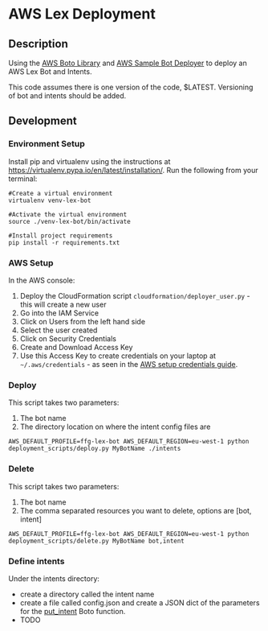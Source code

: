 # AWS Lex Deployment

## Description
Using the [AWS Boto Library](https://boto3.amazonaws.com/v1/documentation/api/latest/reference/services/lex-models.html) and [AWS Sample Bot Deployer](https://github.com/aws-samples/amazon-lex-bot-deploy) to deploy an AWS Lex Bot and Intents.

This code assumes there is one version of the code, $LATEST.  Versioning of bot and intents should be added.

## Development
### Environment Setup
Install pip and virtualenv using the instructions at https://virtualenv.pypa.io/en/latest/installation/.
Run the following from your terminal:
```
#Create a virtual environment
virtualenv venv-lex-bot

#Activate the virtual environment
source ./venv-lex-bot/bin/activate

#Install project requirements
pip install -r requirements.txt
```

### AWS Setup
In the AWS console:
1. Deploy the CloudFormation script `cloudformation/deployer_user.py` - this will create a new user
1. Go into the IAM Service
1. Click on Users from the left hand side
1. Select the user created
1. Click on Security Credentials
1. Create and Download Access Key
1. Use this Access Key to create credentials on your laptop at `~/.aws/credentials` - as seen in the [AWS setup credentials guide](https://docs.aws.amazon.com/sdk-for-java/v1/developer-guide/setup-credentials.html).

### Deploy
This script takes two parameters:
1. The bot name
1. The directory location on where the intent config files are
```
AWS_DEFAULT_PROFILE=ffg-lex-bot AWS_DEFAULT_REGION=eu-west-1 python deployment_scripts/deploy.py MyBotName ./intents
```

### Delete
This script takes two parameters:
1. The bot name
1. The comma separated resources you want to delete, options are [bot, intent]
```
AWS_DEFAULT_PROFILE=ffg-lex-bot AWS_DEFAULT_REGION=eu-west-1 python deployment_scripts/delete.py MyBotName bot,intent
```

### Define intents
Under the intents directory:
* create a directory called the intent name
* create a file called config.json and create a JSON dict of the parameters for the [put_intent](https://boto3.amazonaws.com/v1/documentation/api/latest/reference/services/lex-models.html#LexModelBuildingService.Client.put_intent) Boto function.
* TODO
